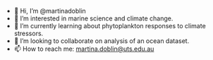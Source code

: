 - 👋 Hi, I’m @martinadoblin
- 👀 I’m interested in marine science and climate change.
- 🌱 I’m currently learning about phytoplankton responses to climate stressors.
- 💞️ I’m looking to collaborate on analysis of an ocean dataset.
- 📫 How to reach me: martina.doblin@uts.edu.au

<!---
martinadoblin/martinadoblin is a ✨ special ✨ repository because its `README.md` (this file) appears on your GitHub profile.
You can click the Preview link to take a look at your changes.
--->
